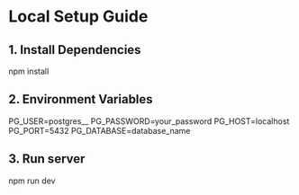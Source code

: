 # Local Setup Guide

## 1. Install Dependencies

npm install

## 2. Environment Variables 

PG_USER=postgres__
PG_PASSWORD=your_password
PG_HOST=localhost
PG_PORT=5432
PG_DATABASE=database_name

## 3. Run server

npm run dev



